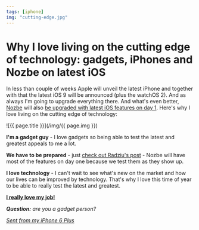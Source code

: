 ```yaml
---
tags: [iphone]
img: "cutting-edge.jpg"
---
```


# Why I love living on the cutting edge of technology: gadgets, iPhones and Nozbe on latest iOS

In less than couple of weeks Apple will unveil the latest iPhone and together with that the latest iOS 9 will be announced (plus the watchOS 2). And as always I'm going to upgrade everything there. And what's even better, [Nozbe][n] will also [be upgraded with latest iOS features on day 1][c]. Here's why I love living on the cutting edge of technology:

<!--More-->

![{{ page.title }}](/img/{{ page.img }})

**I'm a gadget guy** - I love gadgets so being able to test the latest and greatest appeals to me a lot. 

**We have to be prepared** - just [check out Radziu's post][c] - Nozbe will have most of the features on day one because we test them as they show up. 

**I love technology** - I can't wait to see what's new on the market and how our lives can be improved by technology. That's why I love this time of year to be able to really test the latest and greatest. 

[**I really love my job!**](/5-loves)

***Question:*** *are you a gadget person?*

*[Sent from my iPhone 6 Plus](/6pluslove)*

[c]: https://nozbe.com/blog/ios9-sneak-peek/
[i]: http://iMagazine.pl
[d]: http://db.tt/kD7Liux
[e]: /how-i-use-evernote
[p]: /passion
[n]: https://michael.gratis/nozbe
[io]: https://michael.gratis/ipadonly/
[pm]: http://productivemag.com/
[s]: /show
[t]: http://twitter.com/MSliwinski